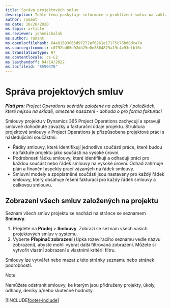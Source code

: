 ```yaml
---
title: Správa projektových smluv
description: Tohle téma poskytuje informace o prohlížení smluv na základě projektu.
author: rumant
ms.date: 10/26/2020
ms.topic: article
ms.reviewer: johnmichalak
ms.author: rumant
ms.openlocfilehash: 64e81593065d97272af6261e17175c76bd8dca7a
ms.sourcegitcommit: c0792bd65d92db25e0e8864879a19c4b93efb10c
ms.translationtype: HT
ms.contentlocale: cs-CZ
ms.lasthandoff: 04/14/2022
ms.locfileid: "8590476"
---
```

# <a name="manage-project-contracts"></a>Správa projektových smluv

_**Platí pro:** Project Operations scénáře založené na zdrojích / položkách, které nejsou na skladě, omezené nasazení - dohoda o pro forma fakturaci_

Smlouvy projektu v Dynamics 365 Project Operations zachycují a spravují smluvně dohodnuté závazky a fakturační údaje projektu. Struktura projektové smlouvy v Project Operations je přizpůsobena projektové práci s následujícími součástmi:

- Řádky smlouvy, které identifikují jednotlivé součásti práce, které budou na faktuře projektu jako součásti na vysoké úrovni.
- Podrobnosti řádku smlouvy, které identifikují a odhadují práci pro každou součást nebo řádek smlouvy na vysoké úrovni. Odhad zahrnuje plán a finanční aspekty prací vázaných na řádek smlouvy.
- Smluvní modely a zpoplatněné součásti jsou nastaveny pro každý řádek smlouvy, který obsahuje řešení fakturací pro každý řádek smlouvy a celkovou smlouvu.

## <a name="view-all-project-based-contracts"></a>Zobrazení všech smluv založených na projektu

Seznam všech smluv projektu se nachází na stránce se seznamem **Smlouvy**. 

1. Přejděte na **Prodej** > **Smlouvy**. Zobrazí se seznam všech vašich projektových smluv v systému. 
2. Vyberte **Přepínač zobrazení** (šipka rozevíracího seznamu vedle názvu zobrazení), abyste mohli vybrat další filtrovaná zobrazení. Můžete si vytvořit vlastní zobrazení s vlastními kritérii filtru.

Smlouvy lze vytvářet nebo mazat z této stránky seznamu nebo stránek podrobností.

> [!NOTE]
> Nemůžete odstranit smlouvy, ke kterým jsou přidruženy projekty, úkoly, odhady, deníky a/nebo skutečné hodnoty. 


[!INCLUDE[footer-include](../../includes/footer-banner.md)]
